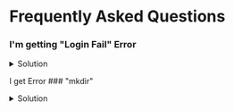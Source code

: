 # Frequently Asked Questions

### I'm getting "Login Fail" Error
<details>
<summary>Solution</summary>

Check the items below one by one.

1- Check your user and password

2- If you are using a localhost or server, make sure its ip is in Turkey. If your last login was in Turkey and your server is abroad, Instagram blocks the login for security and sends you a notification. You can see this information by entering it from your phone or browser.
You can use proxy for solution. BKN : [instagram-user-login-with-proxy.php](https://github.com/Hasokeyk/instagram/blob/main/examples/user/instagram-user-login-with-proxy.php)
</details>

I get Error ### "mkdir"
<details>
<summary>Solution</summary>

Give the following folder chmod 777 authority for all files and folders.

`vendor/hasokeyk`
</details>